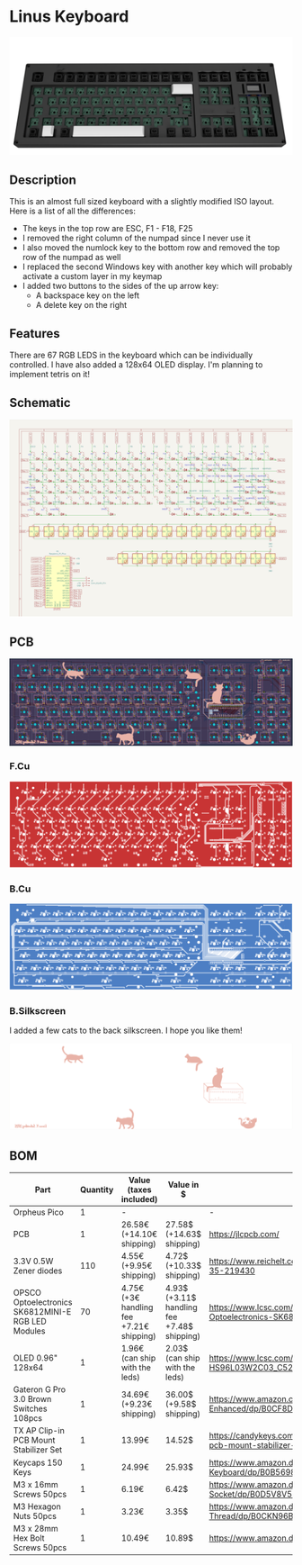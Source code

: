 # Linus Keyboard

![keyboard.PNG](keyboard.PNG)

## Description
This is an almost full sized keyboard with a slightly modified ISO layout.
Here is a list of all the differences:

- The keys in the top row are ESC, F1 - F18, F25
- I removed the right column of the numpad since I never use it
- I also moved the numlock key to the bottom row and removed the 
top row of the numpad as well
- I replaced the second Windows key with another key which will probably activate a
  custom layer in my keymap
- I added two buttons to the sides of the up arrow key:
  - A backspace key on the left
  - A delete key on the right
  
## Features
There are 67 RGB LEDS in the keyboard which can be individually controlled.
I have also added a 128x64 OLED display. I'm planning to implement tetris on it!

## Schematic
![schematic.png](schematic.png)

## PCB
![pcb.png](pcb.png)

### F.Cu
![hackpad-full-keyboard-F_Cu.svg](./PCB/hackpad-full-keyboard-F_Cu.svg)

### B.Cu
![hackpad-full-keyboard-B_Cu.svg](./PCB/hackpad-full-keyboard-B_Cu.svg)

### B.Silkscreen
I added a few cats to the back silkscreen. I hope you like them!

![hackpad-full-keyboard-B_Silkscreen.svg](./PCB/hackpad-full-keyboard-B_Silkscreen.svg)

## BOM
| Part                                               | Quantity | Value (taxes included)                   | Value in $                                     | Link                                                                                                                            |
|----------------------------------------------------|----------|------------------------------------------|------------------------------------------------|---------------------------------------------------------------------------------------------------------------------------------|
| Orpheus Pico                                       | 1        | -                                        |                                                | -                                                                                                                               |
| PCB                                                | 1        | 26.58€ (+14.10€ shipping)                | 27.58\$ (+14.63\$ shipping)                    | https://jlcpcb.com/                                                                                                             |
| 3.3V 0.5W Zener diodes                             | 110      | 4.55€ (+9.95€ shipping)                  | 4.72\$ (+10.33\$ shipping)                     | https://www.reichelt.com/ie/en/shop/product/zener_diode_3_3_v_0_5_w_sod27_do-35-219430                                          |
| OPSCO Optoelectronics SK6812MINI-E RGB LED Modules | 70       | 4.75€ (+3€ handling fee +7.21€ shipping) | 4.93\$ (+3.11\$ handling fee +7.48\$ shipping) | https://www.lcsc.com/product-detail/RGB-LEDs-Built-in-IC_OPSCO-Optoelectronics-SK6812MINI-E_C5149201.html?s_z=n_sk8612%20mini-e |
| OLED 0.96" 128x64                                  | 1        | 1.96€ (can ship with the leds)           | 2.03\$ (can ship with the leds)                | https://www.lcsc.com/product-detail/OLED-Display_HS-HS96L03W2C03_C5248080.html                                                  |
| Gateron G Pro 3.0 Brown Switches 108pcs            | 1        | 34.69€ (+9.23€ shipping)                 | 36.00\$ (+9.58\$ shipping)                     | https://www.amazon.com/Zjmehty-Switches-Mechanical-Pre-Lubed-Pin-Enhanced/dp/B0CF8DWDGF/                                        |
| TX AP Clip-in PCB Mount Stabilizer Set             | 1        | 13.99€                                   | 14.52\$                                        | https://candykeys.com/product/tx-ap-clip-in-pcb-mount-stabilizer/ap-clip-in-pcb-mount-stabilizer-2u3-12-white-pink-longpole     |
| Keycaps 150 Keys                                   | 1        | 24.99€                                   | 25.93\$                                        | https://www.amazon.de/-/en/Keycaps-Profile-Switches-Mechanical-Keyboard/dp/B0B56982GX                                           |
| M3 x 16mm Screws 50pcs                             | 1        | 6.19€                                    | 6.42\$                                         | https://www.amazon.de/-/en/ORTAVA-Cylindrical-Screws-Hexagon-Socket/dp/B0D5V8V5FZ                                               |
| M3 Hexagon Nuts 50pcs                              | 1        | 3.23€                                    | 3.35\$                                         | https://www.amazon.de/Hexagon-Stainless-Steel-A2-70-Thread/dp/B0CKN96BJX                                                        |
| M3 x 28mm Hex Bolt Screws 50pcs                    | 1        | 10.49€                                   | 10.89\$                                        | https://www.amazon.de/-/en/Alloy-Steel-Socket-Screws-Black/dp/B00W97R898                                                        |
